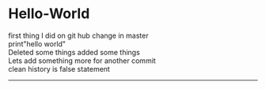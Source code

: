 # Hello-World
first thing I did on git hub change in master\
print"hello world" \
Deleted some things added some things\
Lets add something more for another commit\
clean history is false statement

---